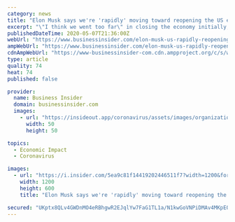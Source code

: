 ```yaml
---
category: news
title: "Elon Musk says we're 'rapidly' moving toward reopening the US economy: 'It's going to happen extremely fast over the next few weeks'"
excerpt: "\"I think we went too far\" in closing the economy initially, Musk said during an interview with podcast host Joe Rogan on Thursday."
publishedDateTime: 2020-05-07T21:36:00Z
webUrl: "https://www.businessinsider.com/elon-musk-us-rapidly-reopening-economy-over-next-few-weeks-2020-5"
ampWebUrl: "https://www.businessinsider.com/elon-musk-us-rapidly-reopening-economy-over-next-few-weeks-2020-5?amp"
cdnAmpWebUrl: "https://www-businessinsider-com.cdn.ampproject.org/c/s/www.businessinsider.com/elon-musk-us-rapidly-reopening-economy-over-next-few-weeks-2020-5?amp"
type: article
quality: 74
heat: 74
published: false

provider:
  name: Business Insider
  domain: businessinsider.com
  images:
    - url: "https://insideout.app/coronavirus/assets/images/organizations/businessinsider.com-50x50.jpg"
      width: 50
      height: 50

topics:
  - Economic Impact
  - Coronavirus

images:
  - url: "https://i.insider.com/5ea9c81f14419202446511f7?width=1200&format=jpeg"
    width: 1200
    height: 600
    title: "Elon Musk says we're 'rapidly' moving toward reopening the US economy: 'It's going to happen extremely fast over the next few weeks'"

secured: "UKptx8QLv4GWDnMO4eRBhgwR2EJqlYw7FaG1TL1a/N1kwGoVNPiDMAv4MKpEQPfDzcfHKWFY2xgk3WoceaKfnH+ZV0GYOdQ+FtQS/hXs0CSWTyB5Cz0eDQ81Hat1cNg7XG3t3yvue/w+hNXB5TMjFn8wPh4Pl16oYzY5EvezkU0KL35Nzux6Vbsz3es9ikCYh8ia87hpO/cTbNUFnizn9EIEMwhZdRnWoPpnw4Vd/y8l9kAsJVqjAnU1WHarfX0dtreX4Kv8ESORldqAMQuAuC0pfJg6zn6oVowYkEpsCOHJwtBFVr7ylpmqjdp+HlG2TpRgNcHtHYdMPm2GK/Keg39J9DopPswe5pS3hi0AD27ht11W7FKEDswTMsKKmIKfst4ASPOFSU2ShBVQPu6KcJVUsGHa86uQY2vEbhXeVz/c43UIzJpKBYnkMBaXOpa9VWpAtRKuk4eFcF2s6h/i6RWqRakF6YImC3f/eKwmsr4=;SmT7nPr53Wv7h8CTZ3/qVw=="
---
```


